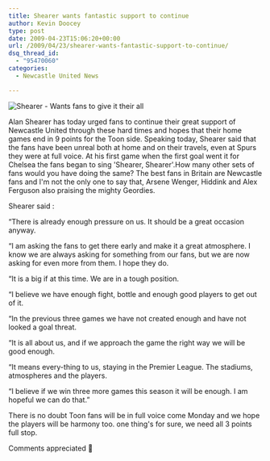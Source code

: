 ```yaml
---
title: Shearer wants fantastic support to continue
author: Kevin Doocey
type: post
date: 2009-04-23T15:06:20+00:00
url: /2009/04/23/shearer-wants-fantastic-support-to-continue/
dsq_thread_id:
  - "95470060"
categories:
  - Newcastle United News

---
```

![Shearer - Wants fans to give it their all](http://www.topnews.in/files/Alan-Shearer101.jpg)

Alan Shearer has today urged fans to continue their great support of Newcastle United through these hard times and hopes that their home games end in 9 points for the Toon side. Speaking today, Shearer said that the fans have been unreal both at home and on their travels, even at Spurs they were at full voice. At his first game when the first goal went it for Chelsea the fans began to sing 'Shearer, Shearer'.How many other sets of fans would you have doing the same? The best fans in Britain are Newcastle fans and I'm not the only one to say that, Arsene Wenger, Hiddink and Alex Ferguson also praising the mighty Geordies.

Shearer said :

“There is already enough pressure on us. It should be a great occasion anyway.

“I am asking the fans to get there early and make it a great atmosphere. I know we are always asking for something from our fans, but we are now asking for even more from them. I hope they do.

“It is a big if at this time. We are in a tough position.

“I believe we have enough fight, bottle and enough good players to get out of it.

“In the previous three games we have not created enough and have not looked a goal threat.

“It is all about us, and if we approach the game the right way we will be good enough.

“It means every-thing to us, staying in the Premier League. The stadiums, atmospheres and the players.

“I believe if we win three more games this season it will be enough. I am hopeful we can do that.”

There is no doubt Toon fans will be in full voice come Monday and we hope the players will be harmony too. one thing's for sure, we need all 3 points full stop.

Comments appreciated 🙂
